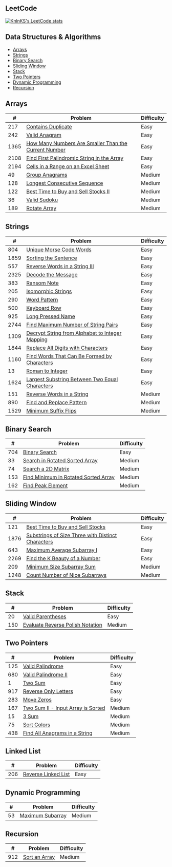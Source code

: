 ## LeetCode

[![KnlnKS's LeetCode stats](https://leetcode-stats-six.vercel.app/?username=joshdavidang)](https://github.com/KnlnKS/leetcode-stats)

## Data Structures & Algorithms

- [Arrays](https://github.com/joshuadavidang/data-structures-and-algorithms#arrays)
- [Strings](https://github.com/joshuadavidang/data-structures-and-algorithms#strings)
- [Binary Search](https://github.com/joshuadavidang/data-structures-and-algorithms#binary-search)
- [Sliding Window](https://github.com/joshuadavidang/data-structures-and-algorithms#sliding-window)
- [Stack](https://github.com/joshuadavidang/data-structures-and-algorithms#stack)
- [Two Pointers](https://github.com/joshuadavidang/data-structures-and-algorithms#two-pointers)
- [Dynamic Programming](https://github.com/joshuadavidang/data-structures-and-algorithms#dynamic-programming)
- [Recursion](https://github.com/joshuadavidang/data-structures-and-algorithms#recursion)

## Arrays

| #    | Problem                                                                                                                                     | Difficulty |
| ---- | ------------------------------------------------------------------------------------------------------------------------------------------- | ---------- |
| 217  | [Contains Duplicate](https://leetcode.com/problems/contains-duplicate/)                                                                     | Easy       |
| 242  | [Valid Anagram](https://leetcode.com/problems/valid-anagram/)                                                                               | Easy       |
| 1365 | [How Many Numbers Are Smaller Than the Current Number](https://leetcode.com/problems/how-many-numbers-are-smaller-than-the-current-number/) | Easy       |
| 2108 | [Find First Palindromic String in the Array](https://leetcode.com/problems/find-first-palindromic-string-in-the-array/)                     | Easy       |
| 2194 | [Cells in a Range on an Excel Sheet](https://leetcode.com/problems/cells-in-a-range-on-an-excel-sheet/)                                     | Easy       |
| 49   | [Group Anagrams](https://leetcode.com/problems/group-anagrams/)                                                                             | Medium     |
| 128  | [Longest Consecutive Sequence](https://leetcode.com/problems/longest-consecutive-sequence/)                                                 | Medium     |
| 122  | [Best Time to Buy and Sell Stocks II](https://leetcode.com/problems/best-time-to-buy-and-sell-stock-ii/)                                    | Medium     |
| 36   | [Valid Sudoku](https://leetcode.com/problems/valid-sudoku/)                                                                                 | Medium     |
| 189  | [Rotate Array](https://leetcode.com/problems/rotate-array/)                                                                                 | Medium     |

## Strings

| #    | Problem                                                                                                                           | Difficulty |
| ---- | --------------------------------------------------------------------------------------------------------------------------------- | ---------- |
| 804  | [Unique Morse Code Words](https://leetcode.com/problems/unique-morse-code-words/)                                                 | Easy       |
| 1859 | [Sorting the Sentence](https://leetcode.com/problems/sorting-the-sentence/)                                                       | Easy       |
| 557  | [Reverse Words in a String III](https://leetcode.com/problems/reverse-words-in-a-string-iii/)                                     | Easy       |
| 2325 | [Decode the Message](https://leetcode.com/problems/decode-the-message/)                                                           | Easy       |
| 383  | [Ransom Note](https://leetcode.com/problems/ransom-note/)                                                                         | Easy       |
| 205  | [Isomorphic Strings](https://leetcode.com/problems/isomorphic-strings/)                                                           | Easy       |
| 290  | [Word Pattern](https://leetcode.com/problems/word-pattern)                                                                        | Easy       |
| 500  | [Keyboard Row](https://leetcode.com/problems/keyboard-row/)                                                                       | Easy       |
| 925  | [Long Pressed Name](https://leetcode.com/problems/long-pressed-name/)                                                             | Easy       |
| 2744 | [Find Maximum Number of String Pairs](https://leetcode.com/problems/find-maximum-number-of-string-pairs)                          | Easy       |
| 1309 | [Decrypt String from Alphabet to Integer Mapping](https://leetcode.com/problems/decrypt-string-from-alphabet-to-integer-mapping/) | Easy       |
| 1844 | [Replace All Digits with Characters](https://leetcode.com/problems/replace-all-digits-with-characters/)                           | Easy       |
| 1160 | [Find Words That Can Be Formed by Characters](https://leetcode.com/problems/find-words-that-can-be-formed-by-characters)          | Easy       |
| 13   | [Roman to Integer](https://leetcode.com/problems/roman-to-integer/)                                                               | Easy       |
| 1624 | [Largest Substring Between Two Equal Characters](https://leetcode.com/problems/largest-substring-between-two-equal-characters/)   | Easy       |
| 151  | [Reverse Words in a String](https://leetcode.com/problems/reverse-words-in-a-string/)                                             | Medium     |
| 890  | [Find and Replace Pattern](https://leetcode.com/problems/find-and-replace-pattern/)                                               | Medium     |
| 1529 | [Minimum Suffix Flips](https://leetcode.com/problems/minimum-suffix-flips)                                                        | Medium     |

## Binary Search

| #   | Problem                                                                                                     | Difficulty |
| --- | ----------------------------------------------------------------------------------------------------------- | ---------- |
| 704 | [Binary Search](https://leetcode.com/problems/binary-search/)                                               | Easy       |
| 33  | [Search in Rotated Sorted Array](https://leetcode.com/problems/search-in-rotated-sorted-array/)             | Medium     |
| 74  | [Search a 2D Matrix](https://leetcode.com/problems/search-a-2d-matrix/)                                     | Medium     |
| 153 | [Find Minimum in Rotated Sorted Array](https://leetcode.com/problems/find-minimum-in-rotated-sorted-array/) | Medium     |
| 162 | [Find Peak Element](https://leetcode.com/problems/find-peak-element/)                                       | Medium     |

## Sliding Window

| #    | Problem                                                                                                                               | Difficulty |
| ---- | ------------------------------------------------------------------------------------------------------------------------------------- | ---------- |
| 121  | [Best Time to Buy and Sell Stocks](https://leetcode.com/problems/best-time-to-buy-and-sell-stock/)                                    | Easy       |
| 1876 | [Substrings of Size Three with Distinct Characters](https://leetcode.com/problems/substrings-of-size-three-with-distinct-characters/) | Easy       |
| 643  | [Maximum Average Subarray I](https://leetcode.com/problems/maximum-average-subarray-i/)                                               | Easy       |
| 2269 | [Find the K Beauty of a Number](https://leetcode.com/problems/find-the-k-beauty-of-a-number/)                                         | Easy       |
| 209  | [Minimum Size Subarray Sum](https://leetcode.com/problems/minimum-size-subarray-sum/)                                                 | Medium     |
| 1248 | [Count Number of Nice Subarrays](https://leetcode.com/problems/count-number-of-nice-subarrays/)                                       | Medium     |

## Stack

| #   | Problem                                                                                              | Difficulty |
| --- | ---------------------------------------------------------------------------------------------------- | ---------- |
| 20  | [Valid Parentheses](https://leetcode.com/problems/valid-parentheses/)                                | Easy       |
| 150 | [Evaluate Reverse Polish Notation ](https://leetcode.com/problems/evaluate-reverse-polish-notation/) | Medium     |

## Two Pointers

| #   | Problem                                                                                               | Difficulty |
| --- | ----------------------------------------------------------------------------------------------------- | ---------- |
| 125 | [Valid Palindrome](https://leetcode.com/problems/valid-palindrome/)                                   | Easy       |
| 680 | [Valid Palindrome II](https://leetcode.com/problems/valid-palindrome-ii/)                             | Easy       |
| 1   | [Two Sum](https://leetcode.com/problems/two-sum/)                                                     | Easy       |
| 917 | [Reverse Only Letters](https://leetcode.com/problems/reverse-only-letters/)                           | Easy       |
| 283 | [Move Zeros](https://leetcode.com/problems/move-zeroes/)                                              | Easy       |
| 167 | [Two Sum II - Input Array is Sorted](https://leetcode.com/problems/two-sum-ii-input-array-is-sorted/) | Medium     |
| 15  | [3 Sum](https://leetcode.com/problems/3sum/)                                                          | Medium     |
| 75  | [Sort Colors](https://leetcode.com/problems/sort-colors/)                                             | Medium     |
| 438 | [Find All Anagrams in a String](https://leetcode.com/problems/find-all-anagrams-in-a-string/)         | Medium     |

## Linked List

| #   | Problem                                                                   | Difficulty |
| --- | ------------------------------------------------------------------------- | ---------- |
| 206 | [Reverse Linked List](https://leetcode.com/problems/reverse-linked-list/) | Easy       |

## Dynamic Programming

| #   | Problem                                                             | Difficulty |
| --- | ------------------------------------------------------------------- | ---------- |
| 53  | [Maximum Subarray](https://leetcode.com/problems/maximum-subarray/) | Medium     |

## Recursion

| #   | Problem                                                                   | Difficulty |
| --- | ------------------------------------------------------------------------- | ---------- |
| 912 | [Sort an Array](https://leetcode.com/problems/sort-an-array/description/) | Medium     |

